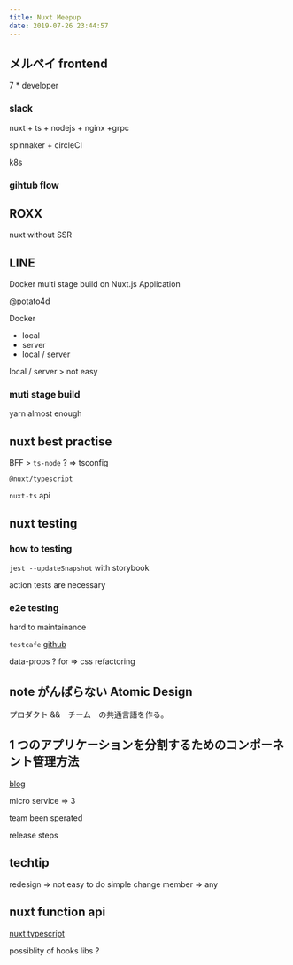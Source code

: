 ```yaml
---
title: Nuxt Meepup
date: 2019-07-26 23:44:57
---
```


## メルペイ frontend

7 \* developer

### slack

nuxt + ts + nodejs + nginx +grpc

spinnaker + circleCI

k8s

### gihtub flow

## ROXX

nuxt without SSR

## LINE

Docker multi stage build on Nuxt.js Application

@potato4d

Docker

- local
- server
- local / server

local / server > not easy

### muti stage build

yarn almost enough

## nuxt best practise

BFF > `ts-node` ? => tsconfig

`@nuxt/typescript`

`nuxt-ts` api

## nuxt testing

### how to testing

`jest --updateSnapshot` with storybook

action tests are necessary

### e2e testing

hard to maintainance

`testcafe` [github](https://github.com/DevExpress/testcafe)

data-props ? for => css refactoring

## note がんばらない Atomic Design

プロダクト &&　チーム　の共通言語を作る。

## 1 つのアプリケーションを分割するためのコンポーネント管理方法

[blog](https://tech.mercari.com/entry/2019/08/26/120000)

micro service => 3

team been sperated

release steps

## techtip

redesign => not easy to do simple change
member => any

## nuxt function api

[nuxt typescript](https://typescript.nuxtjs.org/)

possiblity of hooks libs ?
